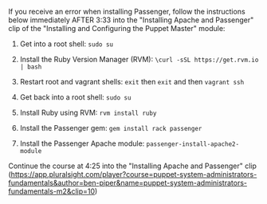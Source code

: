 If you receive an error when installing Passenger, follow the instructions below immediately AFTER 3:33 into the "Installing Apache and Passenger" clip of the "Installing and Configuring the Puppet Master" module:

1. Get into a root shell: `sudo su`

2. Install the Ruby Version Manager (RVM): `\curl -sSL https://get.rvm.io | bash`

2. Restart root and vagrant shells:  `exit` then `exit` and then `vagrant ssh`

3. Get back into a root shell: `sudo su`

4. Install Ruby using RVM: `rvm install ruby`

5. Install the Passenger gem: `gem install rack passenger`

6. Install the Passenger Apache module: `passenger-install-apache2-module`

Continue the course at 4:25 into the "Installing Apache and Passenger" clip (https://app.pluralsight.com/player?course=puppet-system-administrators-fundamentals&author=ben-piper&name=puppet-system-administrators-fundamentals-m2&clip=10)
